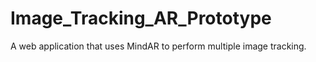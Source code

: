 # Image_Tracking_AR_Prototype

A web application that uses MindAR to perform multiple image tracking.
